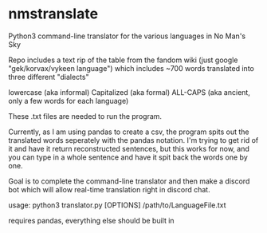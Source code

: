 # nmstranslate
Python3 command-line translator for the various languages in No Man's Sky

Repo includes a text rip of the table from the fandom wiki (just google "gek/korvax/vykeen language") which includes ~700 words translated into three different "dialects"

lowercase (aka informal)
Capitalized (aka formal) 
ALL-CAPS (aka ancient, only a few words for each language) 

These .txt files are needed to run the program.

Currently, as I am using pandas to create a csv, the program spits out the translated words seperately with the pandas notation. I'm trying to get rid of it and have it return reconstructed sentences, but this works for now, and you can type in a whole sentence and have it spit back the words one by one.

Goal is to complete the command-line translator and then make a discord bot which will allow real-time translation right in discord chat.

usage: python3 translator.py [OPTIONS] /path/to/LanguageFile.txt

requires pandas, everything else should be built in

